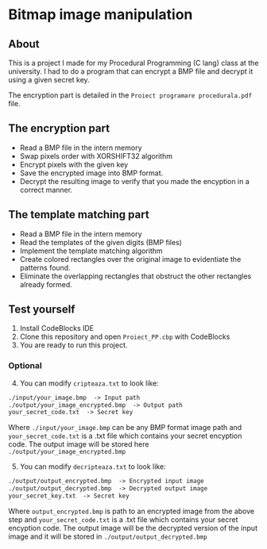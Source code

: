 # Bitmap image manipulation

## About

This is a project I made for my Procedural Programming (C lang) class at the university.
I had to do a program that can encrypt a BMP file and decrypt it using a given secret key.

The encryption part is detailed in the `Proiect programare procedurala.pdf` file.

## The encryption part

- Read a BMP file in the intern memory
- Swap pixels order with XORSHIFT32 algorithm
- Encrypt pixels with the given key
- Save the encrypted image into BMP format.
- Decrypt the resulting image to verify that you made the encyption in a correct manner.

## The template matching part

- Read a BMP file in the intern memory
- Read the templates of the given digits (BMP files)
- Implement the template matching algorithm
- Create colored rectangles over the original image to evidentiate the patterns found.
- Eliminate the overlapping rectangles that obstruct the other rectangles already formed.

## Test yourself

1. Install CodeBlocks IDE
2. Clone this repository and open `Proiect_PP.cbp` with CodeBlocks
3. You are ready to run this project.

### Optional 

4. You can modify `cripteaza.txt` to look like: 

```txt
./input/your_image.bmp  -> Input path
./output/your_image_encrypted.bmp  -> Output path
your_secret_code.txt  -> Secret key
```

Where `./input/your_image.bmp` can be any BMP format image path and `your_secret_code.txt` is a .txt file which contains your secret encyption code.
The output image will be stored here `./output/your_image_encrypted.bmp`

5. You can modify `decripteaza.txt` to look like:

```txt
./output/output_encrypted.bmp  -> Encrypted input image
./output/output_decrypted.bmp  -> Decrypted output image
your_secret_key.txt  -> Secret key
```

Where `output_encrypted.bmp` is path to an encrypted image from the above step and `your_secret_code.txt` is a .txt file which contains your secret encyption code.
The output image will be the decrypted version of the input image and it will be stored in `./output/output_decrypted.bmp`
